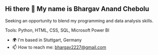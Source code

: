 ## Hi there 👋 My name is Bhargav Anand Chebolu

Seeking an opportunity to blend my programming and data analysis skills.

Tools: Python, HTML, CSS, SQL, Microsoft Power BI

- 🌍  I'm based in Stuttgart, Germany
- 📫  How to reach me: bhargav2227@gmail.com



<!--
**bhargavchebolu/bhargavchebolu** is a ✨ _special_ ✨ repository because its `README.md` (this file) appears on your GitHub profile.

Here are some ideas to get you started:

- 🔭 I’m currently working on ...
- 🌱 I’m currently learning ...
- 👯 I’m looking to collaborate on ...
- 🤔 I’m looking for help with ...
- 💬 Ask me about ...
- 📫 How to reach me: ...
- 😄 Pronouns: ...
- ⚡ Fun fact: ...
-->

